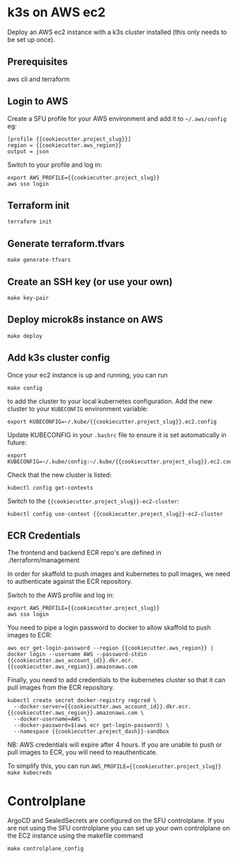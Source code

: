 # k3s on AWS ec2

Deploy an AWS ec2 instance with a k3s cluster installed (this only needs to be set up once).

## Prerequisites

aws cli and terraform

## Login to AWS

Create a SFU profile for your AWS environment and add it to `~/.aws/config` eg:

```
[profile {{cookiecutter.project_slug}}]
region = {{cookiecutter.aws_region}}
output = json
```

Switch to your profile and log in:

```
export AWS_PROFILE={{cookiecutter.project_slug}}
aws sso login
```

## Terraform init

```
terraform init
```

## Generate terraform.tfvars

```
make generate-tfvars
```

## Create an SSH key (or use your own)

```
make key-pair
```

## Deploy microk8s instance on AWS

```
make deploy
```

## Add k3s cluster config

Once your ec2 instance is up and running, you can run 
```
make config
``` 
to add the cluster to your local kubernetes configuration. Add the new cluster to your `KUBECONFIG` environment variable:

```
export KUBECONFIG=~/.kube/{{cookiecutter.project_slug}}.ec2.config
```

Update KUBECONFIG in your `.bashrc` file to ensure it is set automatically in future:

```
export KUBECONFIG=~/.kube/config:~/.kube/{{cookiecutter.project_slug}}.ec2.config
```

Check that the new cluster is listed:

```
kubectl config get-contexts
```

Switch to the `{{cookiecutter.project_slug}}-ec2-cluster`:

```
kubectl config use-context {{cookiecutter.project_slug}}-ec2-cluster
```

## ECR Credentials

The frontend and backend ECR repo's are defined in ./terraform/management

In order for skaffold to push images and kubernetes to pull images, we need
to authenticate against the ECR repository.

Switch to the AWS profile and log in:

```
export AWS_PROFILE={{cookiecutter.project_slug}}
aws sso login
```

You need to pipe a login password to docker to allow skaffold to push images to ECR:

```
aws ecr get-login-password --region {{cookiecutter.aws_region}} | docker login --username AWS --password-stdin {{cookiecutter.aws_account_id}}.dkr.ecr.{{cookiecutter.aws_region}}.amazonaws.com
```

Finally, you need to add credentials to the kubernetes cluster so that it can pull images from the ECR repository.

```
kubectl create secret docker-registry regcred \
  --docker-server={{cookiecutter.aws_account_id}}.dkr.ecr.{{cookiecutter.aws_region}}.amazonaws.com \
  --docker-username=AWS \
  --docker-password=$(aws ecr get-login-password) \
  --namespace {{cookiecutter.project_dash}}-sandbox
```

NB: AWS credentials will expire after 4 hours. If you are unable to push or pull images to ECR, you will need to reauthenticate.

To simplify this, you can run `AWS_PROFILE={{cookiecutter.project_slug}} make kubecreds`

# Controlplane

ArgoCD and SealedSecrets are configured on the SFU controlplane.
If you are not using the SFU controlplane you can set up your own controlplane on the EC2 instance using the makefile command

```
make controlplane_config
```